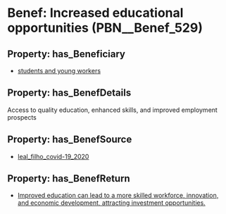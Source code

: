 # Benef: __Increased educational opportunities__ (PBN__Benef_529)

## Property: has_Beneficiary

* [students and young workers](../Stakeholder/PBN__Stakeholder_224)

## Property: has_BenefDetails

Access to quality education, enhanced skills, and improved employment prospects

## Property: has_BenefSource

* [leal_filho_covid-19_2020](../Article/PBN__Article_109)

## Property: has_BenefReturn

* [Improved education can lead to a more skilled workforce, innovation, and economic development, attracting investment opportunities.](../BenefReturn/PBN__BenefReturn_580)

